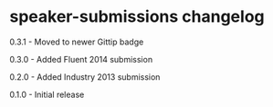 # speaker-submissions changelog
0.3.1 - Moved to newer Gittip badge

0.3.0 - Added Fluent 2014 submission

0.2.0 - Added Industry 2013 submission

0.1.0 - Initial release
